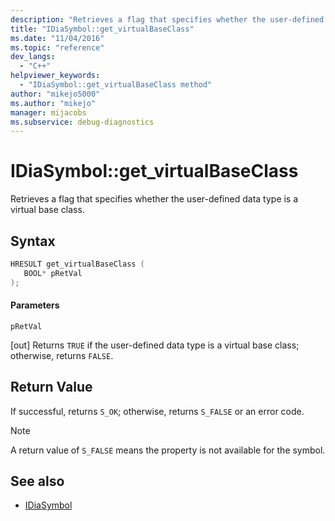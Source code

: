 ```yaml
---
description: "Retrieves a flag that specifies whether the user-defined data type is a virtual base class."
title: "IDiaSymbol::get_virtualBaseClass"
ms.date: "11/04/2016"
ms.topic: "reference"
dev_langs:
  - "C++"
helpviewer_keywords:
  - "IDiaSymbol::get_virtualBaseClass method"
author: "mikejo5000"
ms.author: "mikejo"
manager: mijacobs
ms.subservice: debug-diagnostics
---
```

# IDiaSymbol::get_virtualBaseClass

Retrieves a flag that specifies whether the user-defined data type is a virtual base class.

## Syntax

```C++
HRESULT get_virtualBaseClass ( 
   BOOL* pRetVal
);
```

#### Parameters
 `pRetVal`

[out] Returns `TRUE` if the user-defined data type is a virtual base class; otherwise, returns `FALSE`.

## Return Value
 If successful, returns `S_OK`; otherwise, returns `S_FALSE` or an error code.

> [!NOTE]
> A return value of `S_FALSE` means the property is not available for the symbol.

## See also
- [IDiaSymbol](../../debugger/debug-interface-access/idiasymbol.md)
